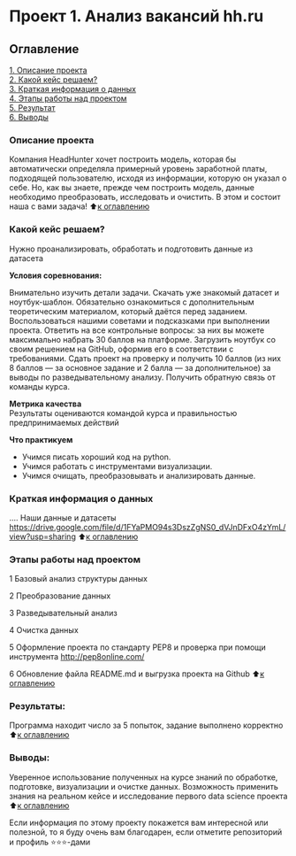 # Проект 1. Анализ вакансий hh.ru

## Оглавление  
[1. Описание проекта](.README.md#Описание-проекта)  
[2. Какой кейс решаем?](.README.md#Какой-кейс-решаем)  
[3. Краткая информация о данных](.README.md#Краткая-информация-о-данных)  
[4. Этапы работы над проектом](.README.md#Этапы-работы-над-проектом)  
[5. Результат](.README.md#Результат)    
[6. Выводы](.README.md#Выводы) 

### Описание проекта    
Компания HeadHunter хочет построить модель, которая бы автоматически определяла примерный уровень заработной платы, подходящей пользователю, исходя из информации, которую он указал о себе. Но, как вы знаете, прежде чем построить модель, данные необходимо преобразовать, исследовать и очистить. В этом и состоит наша с вами задача!
:arrow_up:[к оглавлению](_)


### Какой кейс решаем?    
Нужно проанализировать, обработать и подготовить данные из датасета

**Условия соревнования:**  

Внимательно изучить детали задачи.
Скачать уже знакомый датасет и ноутбук-шаблон.
Обязательно ознакомиться с дополнительным теоретическим материалом, который даётся перед заданием.
Воспользоваться нашими советами и подсказками при выполнении проекта.
Ответить на все контрольные вопросы: за них вы можете максимально набрать 30 баллов на платформе.
Загрузить ноутбук со своим решением на GitHub, оформив его в соответствии с требованиями.
Сдать проект на проверку и получить 10 баллов (из них 8 баллов — за основное задание и 2 балла — за дополнительное) за выводы по разведывательному анализу.
Получить обратную связь от команды курса.

**Метрика качества**     
Результаты оцениваются командой курса и правильностью предпринимаемых действий

**Что практикуем**     
- Учимся писать хороший код на python.
- Учимся работать с инструментами визуализации.
- Учимся очищать, преобразовывать и анализировать данные.

### Краткая информация о данных
....
  Наши данные и датасеты https://drive.google.com/file/d/1FYaPMO94s3DszZgNS0_dVJnDFxO4zYmL/view?usp=sharing
:arrow_up:[к оглавлению](.README.md#Оглавление)


### Этапы работы над проектом  

1 Базовый анализ структуры данных

2 Преобразование данных

3 Разведывательный анализ

4 Очистка данных

5 Оформление проекта по стандарту PEP8 и проверка при помощи инструмента http://pep8online.com/

6 Обновление файла README.md и выгрузка проекта на Github
:arrow_up:[к оглавлению](.README.md#Оглавление)


### Результаты:  

Программа находит число за 5 попыток, задание выполнено корректно
:arrow_up:[к оглавлению](.README.md#Оглавление)


### Выводы:  

Уверенное использование полученных на курсе знаний по обработке, подготовке, визуализации и очистке данных. Возможность применить знания на реальном кейсе и исследование первого data science проекта
:arrow_up:[к оглавлению](.README.md#Оглавление)


Если информация по этому проекту покажется вам интересной или полезной, то я буду очень вам благодарен, если отметите репозиторий и профиль ⭐️⭐️⭐️-дами
